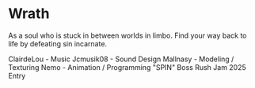 # Wrath
As a soul who is stuck in between worlds in limbo. Find your way back to life by defeating sin incarnate.

ClairdeLou - Music 
Jcmusik08 - Sound Design 
Mallnasy - Modeling / Texturing 
Nemo - Animation / Programming 
"SPIN" Boss Rush Jam 2025 Entry
